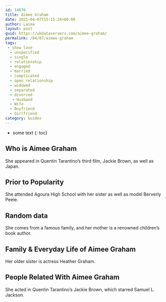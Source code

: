 ```yaml
---
id: 14676
title: Aimee Graham
date: 2021-04-07T15:15:24+00:00
author: Laima
layout: post
guid: https://ukdataservers.com/aimee-graham/
permalink: /04/07/aimee-graham
tags:
 - show love
  - unspecified
  - single
  - relationship
  - engaged
  - married
  - complicated
  - open relationship
  - widowed
  - separated
  - divorced
   - Husband
  - Wife
  - Boyfriend
  - Girlfriend
category: Guides
---
```


* some text
{: toc}


## Who is Aimee Graham
                  
                  
                  
She appeared in Quentin Tarantino&#8217;s third film, Jackie Brown, as well as Japan.
                  
              
            
              
            
                
                
                
## Prior to Popularity
                  
                  
                  
She attended Agoura High School with her sister as well as model Berverly Peele.
                  
              
            
              
            
                
                
                
## Random data
                  
                  
                  
She comes from a famous family, and her mother is a renowned children&#8217;s book author.
                  
              
            
              
            
                
                
                
## Family & Everyday Life of Aimee Graham
                  
                  
                  
Her older sister is actress Heather Graham.
                  
              
            
              
            
                
                
                
## People Related With Aimee Graham
                  
                  
                  
She acted in Quentin Tarantino&#8217;s Jackie Brown, which starred Samuel L. Jackson.
                  
              
            
              
            
                
              
            
              
              
            
            
              
            
          
          
          